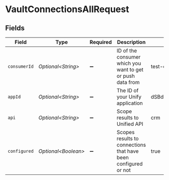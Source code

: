 # VaultConnectionsAllRequest


## Fields

| Field                                                          | Type                                                           | Required                                                       | Description                                                    | Example                                                        |
| -------------------------------------------------------------- | -------------------------------------------------------------- | -------------------------------------------------------------- | -------------------------------------------------------------- | -------------------------------------------------------------- |
| `consumerId`                                                   | *Optional\<String>*                                            | :heavy_minus_sign:                                             | ID of the consumer which you want to get or push data from     | test-consumer                                                  |
| `appId`                                                        | *Optional\<String>*                                            | :heavy_minus_sign:                                             | The ID of your Unify application                               | dSBdXd2H6Mqwfg0atXHXYcysLJE9qyn1VwBtXHX                        |
| `api`                                                          | *Optional\<String>*                                            | :heavy_minus_sign:                                             | Scope results to Unified API                                   | crm                                                            |
| `configured`                                                   | *Optional\<Boolean>*                                           | :heavy_minus_sign:                                             | Scopes results to connections that have been configured or not | true                                                           |